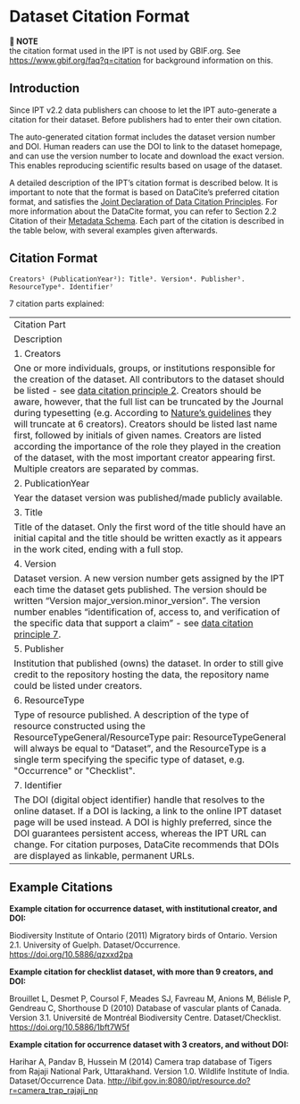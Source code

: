 # Dataset Citation Format

**📌 NOTE**\
the citation format used in the IPT is not used by GBIF.org.  See https://www.gbif.org/faq?q=citation for background information on this.

## Introduction

Since IPT v2.2 data publishers can choose to let the IPT auto-generate a citation for their dataset. Before publishers had to enter their own citation.

The auto-generated citation format includes the dataset version number and DOI. Human readers can use the DOI to link to the dataset homepage, and can use the version number to locate and download the exact version. This enables reproducing scientific results based on usage of the dataset.

A detailed description of the IPT’s citation format is described below. It is important to note that the format is based on DataCite’s preferred citation format, and satisfies the [Joint Declaration of Data Citation Principles](https://www.force11.org/datacitation). For more information about the DataCite format, you can refer to Section 2.2 Citation of their [Metadata Schema](http://schema.datacite.org/meta/kernel-3/doc/DataCite-MetadataKernel_v3.0.pdf). Each part of the citation is described in the table below, with several examples given afterwards.

## Citation Format

```
Creators¹ (PublicationYear²): Title³. Version⁴. Publisher⁵. ResourceType⁶. Identifier⁷
```

7 citation parts explained:

|     |
| --- |
| Citation Part |
| Description |
| 1. Creators |
| One or more individuals, groups, or institutions responsible for the creation of the dataset. All contributors to the dataset should be listed - see [data citation principle 2](https://www.force11.org/datacitation#JDCP2). Creators should be aware, however, that the full list can be truncated by the Journal during typesetting (e.g. According to [Nature’s guidelines](http://www.nature.com/sdata/for-authors/submission-guidelines#references) they will truncate at 6 creators). Creators should be listed last name first, followed by initials of given names. Creators are listed according the importance of the role they played in the creation of the dataset, with the most important creator appearing first. Multiple creators are separated by commas. |
| 2. PublicationYear |
| Year the dataset version was published/made publicly available. |
| 3. Title |
| Title of the dataset. Only the first word of the title should have an initial capital and the title should be written exactly as it appears in the work cited, ending with a full stop. |
| 4. Version |
| Dataset version. A new version number gets assigned by the IPT each time the dataset gets published. The version should be written “Version major_version.minor_version”. The version number enables “identification of, access to, and verification of the specific data that support a claim” - see [data citation principle 7](https://www.force11.org/datacitation#JDCP7). |
| 5. Publisher |
| Institution that published (owns) the dataset. In order to still give credit to the repository hosting the data, the repository name could be listed under creators. |
| 6. ResourceType |
| Type of resource published. A description of the type of resource constructed using the ResourceTypeGeneral/ResourceType pair: ResourceTypeGeneral will always be equal to “Dataset”, and the ResourceType is a single term specifying the specific type of dataset, e.g. "Occurrence" or "Checklist". |
| 7. Identifier |
| The DOI (digital object identifier) handle that resolves to the online dataset. If a DOI is lacking, a link to the online IPT dataset page will be used instead. A DOI is highly preferred, since the DOI guarantees persistent access, whereas the IPT URL can change. For citation purposes, DataCite recommends that DOIs are displayed as linkable, permanent URLs. |

## Example Citations

**Example citation for occurrence dataset, with institutional creator, and DOI:**

Biodiversity Institute of Ontario (2011) Migratory birds of Ontario. Version 2.1. University of Guelph. Dataset/Occurrence. https://doi.org/10.5886/qzxxd2pa

**Example citation for checklist dataset, with more than 9 creators, and DOI:**

Brouillet L, Desmet P, Coursol F, Meades SJ, Favreau M, Anions M, Bélisle P, Gendreau C, Shorthouse D (2010) Database of vascular plants of Canada. Version 3.1. Université de Montréal Biodiversity Centre. Dataset/Checklist. https://doi.org/10.5886/1bft7W5f

**Example citation for occurrence dataset with 3 creators, and without DOI:**

Harihar A, Pandav B, Hussein M (2014) Camera trap database of Tigers from Rajaji National Park, Uttarakhand. Version 1.0. Wildlife Institute of India. Dataset/Occurrence Data. http://ibif.gov.in:8080/ipt/resource.do?r=camera_trap_rajaji_np
